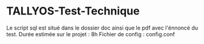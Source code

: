 # TALLYOS-Test-Technique

Le script sql est situé dans le dossier doc ainsi que le pdf avec l'énnoncé du test.
Durée estimée sur le projet : 8h
Fichier de config : config.conf

